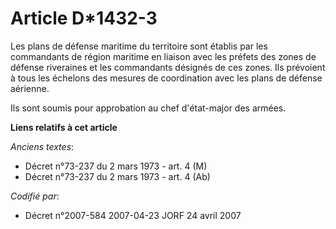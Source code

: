 # Article D*1432-3

Les plans de défense maritime du territoire sont établis par les commandants de région maritime en liaison avec les préfets
des zones de défense riveraines et les commandants désignés de ces zones. Ils prévoient à tous les échelons des mesures de
coordination avec les plans de défense aérienne.

Ils sont soumis pour approbation au chef d'état-major des armées.

**Liens relatifs à cet article**

_Anciens textes_:

  - Décret n°73-237 du 2 mars 1973 - art. 4 (M)
  - Décret n°73-237 du 2 mars 1973 - art. 4 (Ab)

_Codifié par_:

  - Décret n°2007-584 2007-04-23 JORF 24 avril 2007
